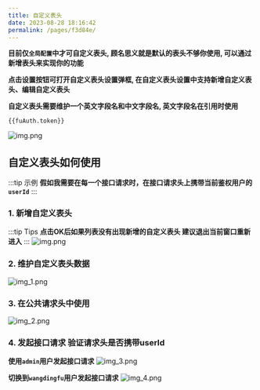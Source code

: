 ```yaml
---
title: 自定义表头
date: 2023-08-28 18:16:42
permalink: /pages/f3d84e/
---
```


**目前仅`全局配置`中才可自定义表头, 顾名思义就是默认的表头不够你使用, 可以通过新增表头来实现你的功能**

**点击设置按钮可打开自定义表头设置弹框, 在自定义表头设置中支持新增自定义表头、编辑自定义表头**

**自定义表头需要维护一个英文字段名和中文字段名, 英文字段名在引用时使用**
```text
{{fuAuth.token}}
```
![img.png](/img/variable/customer_table_header.png)


## 自定义表头如何使用

:::tip 示例
**假如我需要在每一个接口请求时，在接口请求头上携带当前鉴权用户的`userId`**
:::

### 1. 新增自定义表头
:::tip Tips
**点击OK后如果列表没有出现新增的自定义表头 建议退出当前窗口重新进入**
:::
![img.png](/img/variable/variable3.png)

### 2. 维护自定义表头数据
![img_1.png](/img/variable/variable4.png)


### 3. 在公共请求头中使用
![img_2.png](/img/variable/variable5.png)

### 4. 发起接口请求 验证请求头是否携带userId
**使用`admin`用户发起接口请求**
![img_3.png](/img/variable/variable6.png)

**切换到`wangdingfu`用户发起接口请求**
![img_4.png](/img/variable/variable7.png)
